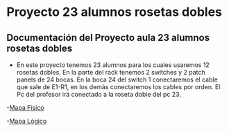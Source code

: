 # Proyecto 23 alumnos rosetas dobles
## **Documentación del Proyecto aula 23 alumnos rosetas dobles**
- En este proyecto tenemos 23 alumnos para los cuales usaremos 12 rosetas dobles. En la parte del rack tenemos 2 switches y 2 patch panels de 24 bocas. En la boca 24 del switch 1 conectaremos el cable que sale de E1-R1, en los demás conectaremos los cables por orden. El Pc del profesor irá conectado a la roseta doble del pc 23.
  
-[Mapa Físico](https://docs.google.com/document/d/15foyA-O8vE8QAkD0zaySOfu7-36esGZFMS0OVMRVHig/edit)

-[Mapa Lógico](https://drive.google.com/file/d/15uWTMdGl9PsyWXobYyVWDSNMMge6Fmmb/view?usp=drive_link)
